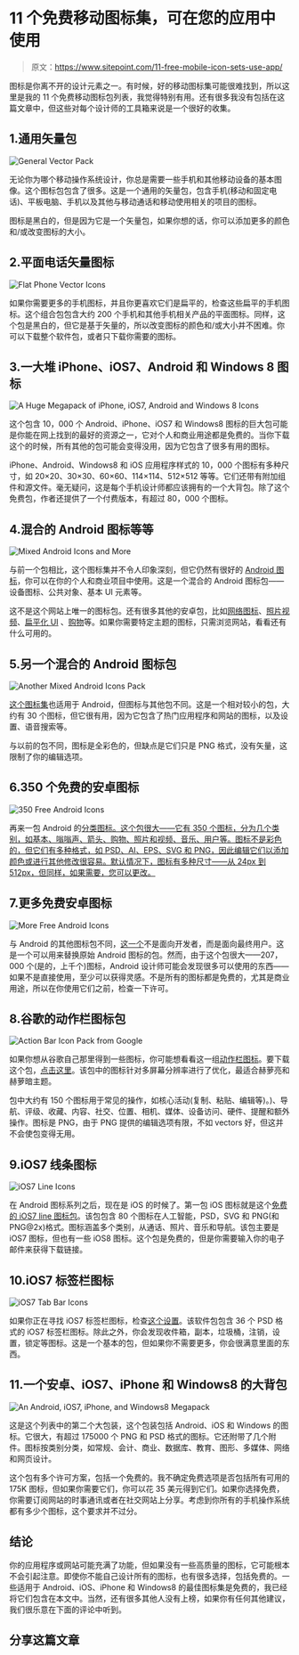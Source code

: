 # 11 个免费移动图标集，可在您的应用中使用

> 原文：<https://www.sitepoint.com/11-free-mobile-icon-sets-use-app/>

图标是你离不开的设计元素之一。有时候，好的移动图标集可能很难找到，所以这里是我的 11 个免费移动图标包列表，我觉得特别有用。还有很多我没有包括在这篇文章中，但这些对每个设计师的工具箱来说是一个很好的收集。

## 1.通用矢量包

![General Vector Pack](img/4bbc2bc4e01d57302c488d4a7273799e.png)

无论你为哪个移动操作系统设计，你总是需要一些手机和其他移动设备的基本图像。这个图标包包含了很多。这是一个通用的矢量包，包含手机(移动和固定电话)、平板电脑、手机以及其他与移动通话和移动使用相关的项目的图标。

图标是黑白的，但是因为它是一个矢量包，如果你想的话，你可以添加更多的颜色和/或改变图标的大小。

## 2.平面电话矢量图标

![Flat Phone Vector Icons](img/10794045c0c09cc2a93c89164d5374d9.png)

如果你需要更多的手机图标，并且你更喜欢它们是扁平的，检查这些扁平的手机图标。这个组合包包含大约 200 个手机和其他手机相关产品的平面图标。同样，这个包是黑白的，但它是基于矢量的，所以改变图标的颜色和/或大小并不困难。你可以下载整个软件包，或者只下载你需要的图标。

## 3.一大堆 iPhone、iOS7、Android 和 Windows 8 图标

![A Huge Megapack of iPhone, iOS7, Android and Windows 8 Icons](img/f88ec6ecd56e6dcc3e51e87610cb067d.png)

这个包含 10，000 个 Android、iPhone、iOS7 和 Windows8 图标的巨大包可能是你能在网上找到的最好的资源之一，它对个人和商业用途都是免费的。当你下载这个的时候，所有其他的包可能会变得没用，因为它包含了很多有用的图标。

iPhone、Android、Windows8 和 iOS 应用程序样式的 10，000 个图标有多种尺寸，如 20×20、30×30、60×60、114×114、512×512 等等。它们还带有附加组件和源文件。毫无疑问，这是每个手机设计师都应该拥有的一个大背包。除了这个免费包，作者还提供了一个付费版本，有超过 80，000 个图标。

## 4.混合的 Android 图标等等

![Mixed Android Icons and More](img/cc723f17101f092ccd67cba2ef417bf2.png)

与前一个包相比，这个图标集并不令人印象深刻，但它仍然有很好的 [Android 图标](http://www.icons4android.com/iconset/25)，你可以在你的个人和商业项目中使用。这是一个混合的 Android 图标包——设备图标、公共对象、基本 UI 元素等。

这不是这个网站上唯一的图标包。还有很多其他的安卓包，比如[网络图标](http://www.icons4android.com/iconset/31)、[照片视频](http://www.icons4android.com/iconset/27)、[扁平化 UI](http://www.icons4android.com/iconset/13) 、[购物](http://www.icons4android.com/iconset/28)等。如果你需要特定主题的图标，只需浏览网站，看看还有什么可用的。

## 5.另一个混合的 Android 图标包

![Another Mixed Android Icons Pack](img/c505aca83180905e79a5f9351b459237.png)

[这个图标集](http://all-free-download.com/free-icon/icons-sets/android_icons_set_icons_pack_121043.html)也适用于 Android，但图标与其他包不同。这是一个相对较小的包，大约有 30 个图标，但它很有用，因为它包含了热门应用程序和网站的图标，以及设置、语音搜索等。

与以前的包不同，图标是全彩色的，但缺点是它们只是 PNG 格式，没有矢量，这限制了你的编辑选项。

## 6.350 个免费的安卓图标

![350 Free Android Icons](img/f434475ef35577f107b2dd6687f2fbaf.png)

再来一包 Android 的[分类图标。这个包很大——它有 350 个图标，分为几个类别，如基本、嗡嗡声、箭头、购物、照片和视频、音乐、用户等。图标不是彩色的，但它们有多种格式，如 PSD、AI、EPS、SVG 和 PNG，因此编辑它们以添加颜色或进行其他修改很容易。默认情况下，图标有多种尺寸——从 24px 到 512px，但同样，如果需要，您可以更改。](http://graphicburger.com/350-free-android-icons)

## 7.更多免费安卓图标

![More Free Android Icons](img/e86d6e18c426b00ebac01aee60a6e144.png)

与 Android 的其他图标包不同，[这一个](https://play.google.com/store/apps/details?id=com.jellytap.cooliconfinder)不是面向开发者，而是面向最终用户。这是一个可以用来替换原始 Android 图标的包。然而，由于这个包很大——207，000 个(是的，上千个)图标，Android 设计师可能会发现很多可以使用的东西——如果不是直接使用，至少可以获得灵感。不是所有的图标都是免费的，尤其是商业用途，所以在你使用它们之前，检查一下许可。

## 8.谷歌的动作栏图标包

![Action Bar Icon Pack from Google](img/dfb2a471503e8686b047122f48e5fefb.png)

如果你想从谷歌自己那里得到一些图标，你可能想看看这一组[动作栏图标](https://developer.android.com/design/downloads/index.html)。要下载这个包，[点击这里](https://developer.android.com/downloads/design/Android_Design_Icons_20131106.zip)。该包中的图标针对多屏幕分辨率进行了优化，最适合赫萝亮和赫萝暗主题。

包中大约有 150 个图标用于常见的操作，如核心活动(复制、粘贴、编辑等)。)、导航、评级、收藏、内容、社交、位置、相机、媒体、设备访问、硬件、提醒和额外操作。图标是 PNG，由于 PNG 提供的编辑选项有限，不如 vectors 好，但这并不会使包变得无用。

## 9.iOS7 线条图标

![iOS7 Line Icons](img/89444aec8ac06bb6e663266ca2ffe949.png)

在 Android 图标系列之后，现在是 iOS 的时候了。第一包 iOS 图标就是这个[免费的 iOS7 line 图标包](http://jlane.co/ios7-icons/)。该包包含 80 个图标在人工智能，PSD，SVG 和 PNG(和 PNG@2x)格式。图标涵盖多个类别，从通话、照片、音乐和导航。该包主要是 iOS7 图标，但也有一些 iOS8 图标。这个包是免费的，但是你需要输入你的电子邮件来获得下载链接。

## 10.iOS7 标签栏图标

![iOS7 Tab Bar Icons](img/a844ac4aacac5d6f72a66a3ea388e344.png)

如果你正在寻找 iOS7 标签栏图标，检查[这个设置](http://freebiesbug.com/psd-freebies/36-ios7-tab-bar-icons/)。该软件包包含 36 个 PSD 格式的 iOS7 标签栏图标。除此之外，你会发现收件箱，副本，垃圾桶，注销，设置，锁定等图标。这是一个基本的包，但如果你不需要更多，你会很满意里面的东西。

## 11.一个安卓、iOS7、iPhone 和 Windows8 的大背包

![An Android, iOS7, iPhone, and Windows8 Megapack](img/9a32abe4300cf1a4d1f455e434c5313b.png)

这是这个列表中的第二个大包装，这个包装包括 Android、iOS 和 Windows 的图标。它很大，有超过 175000 个 PNG 和 PSD 格式的图标。它还附带了几个附件。图标按类别分类，如常规、会计、商业、数据库、教育、图形、多媒体、网络和网页设计。

这个包有多个许可方案，包括一个免费的。我不确定免费选项是否包括所有可用的 175K 图标，但如果你需要它们，你可以花 35 美元得到它们。如果你选择免费，你需要订阅网站的时事通讯或者在社交网站上分享。考虑到你所有的手机操作系统都有多少个图标，这个要求并不过分。

## 结论

你的应用程序或网站可能充满了功能，但如果没有一些高质量的图标，它可能根本不会引起注意。即使你不能自己设计所有的图标，也有很多选择，包括免费的。一些适用于 Android、iOS、iPhone 和 Windows8 的最佳图标集是免费的，我已经将它们包含在本文中。当然，还有很多其他人没有上榜，如果你有任何其他建议，我们很乐意在下面的评论中听到。

## 分享这篇文章